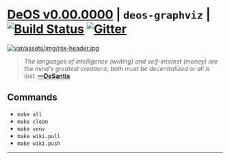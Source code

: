 # [DeOS v0.00.0000][000] | `deos-graphviz` | [![Build Status][001]][002] [![Gitter][003]][004]

[![var/assets/img/rsk-header.jpg][005]](https://github.com/libdeos/deos-rsksmart/wiki)

> *The languages of intelligence (writing) and self-interest (money) are the*
> *mind's greatest creations; both must be decentralized or all is lost.*
> **[—DeSantis][006]**

## Commands

* `make all`
* `make clean`
* `make venv`
* `make wiki.pull`
* `make wiki.push`

---

[000]: https://libdeos.github.io/deos-rsksmart/
[001]: https://travis-ci.org/libdeos/deos-rsksmart.svg?branch=master
[002]: https://travis-ci.org/libdeos/deos-rsksmart
[003]: https://badges.gitter.im/rsksmart/rskj.svg
[004]: https://gitter.im/rsksmart/rskj?utm_source=badge&utm_medium=badge&utm_campaign=pr-badge
[005]: var/assets/img/rsk-header.jpg
[006]: https://twitter.com/desantis/status/795023340704595968
